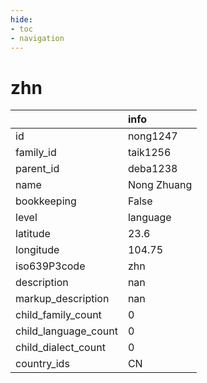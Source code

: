 ```yaml
---
hide:
- toc
- navigation
---
```

# zhn
|                      | info        |
|:---------------------|:------------|
| id                   | nong1247    |
| family_id            | taik1256    |
| parent_id            | deba1238    |
| name                 | Nong Zhuang |
| bookkeeping          | False       |
| level                | language    |
| latitude             | 23.6        |
| longitude            | 104.75      |
| iso639P3code         | zhn         |
| description          | nan         |
| markup_description   | nan         |
| child_family_count   | 0           |
| child_language_count | 0           |
| child_dialect_count  | 0           |
| country_ids          | CN          |